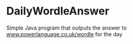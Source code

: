 # DailyWordleAnswer
Simple Java program that outputs the answer to www.powerlanguage.co.uk/wordle for the day
